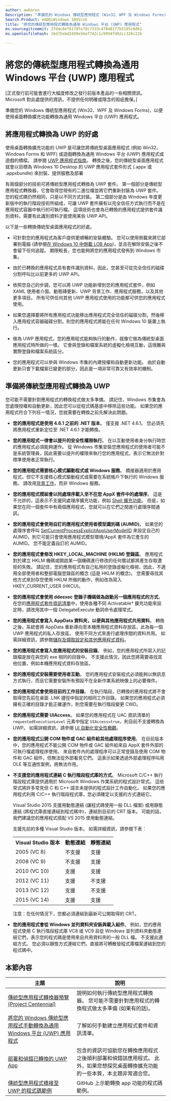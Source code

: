 ```yaml
---
author: awkoren
Description: "準備您的 Windows 傳統型應用程式 (Win32、WPF 及 Windows Forms)，以便使用桌面轉換擴充功能轉換為通用 Windows 平台 (UWP) 應用程式。"
Search.Product: eADQiWindows 10XVcnh
title: "將您的傳統型應用程式轉換為通用 Windows 平台 (UWP) 應用程式"
ms.sourcegitcommit: 37d4c8ef6178fe78c7333c47848177b5185c6d61
ms.openlocfilehash: 16d75ebd2499e56af742c1c9994fd92cc320c22b

---
```


# 將您的傳統型應用程式轉換為通用 Windows 平台 (UWP) 應用程式

\[正式發行前可能會進行大幅度修改之發行前版本產品的一些相關資訊。 Microsoft 對此處提供的資訊，不提供任何明確或隱含的瑕疵擔保。\]

準備您的 Windows 傳統型應用程式 (Win32、WPF 及 Windows Forms)，以便使用桌面轉換擴充功能轉換為通用 Windows 平台 (UWP) 應用程式。

## 將應用程式轉換為 UWP 的好處

使用桌面轉換擴充功能的 UWP 是可讓您將傳統型桌面應用程式 (例如 Win32、Windows Forms 和 WPF) 或遊戲轉換為通用 Windows 平台 (UWP) 應用程式或遊戲的橋樑。 請參閱 [UWP 應用程式指南](https://msdn.microsoft.com/library/windows/apps/dn894631.aspx)。 轉換之後，您的傳統型桌面應用程式就會以目標為 Windows 10 Desktop 的 UWP 應用程式套件形式 (.appx 或 .appxbundle) 來封裝、提供服務及部署

有兩個部分的技術可將傳統型應用程式轉換為 UWP 套件。 第一個部分是傳統型應用程式轉換器，它會取得您現有的二進位檔並將它們重新封裝為 UWP 套件。 您的程式碼仍然相同，只是以不同方式封裝。 第二個部分是由 Windows 年度更新版中的執行階段技術所組成，可讓 UWP 套件擁有以完全信任方式執行而不是在應用程式容器中執行的可執行檔。 這項技術也會為已轉換的應用程式提供套件識別資料，需要有此識別資料才能使用某些 UWP API。

以下是一些轉換傳統型桌面應用程式的好處。

* 可針對您的應用程式為客戶提供更順暢的安裝體驗。 您可以使用側載來將它部署到電腦 (請參閱[在 Windows 10 中側載 LOB App](https://technet.microsoft.com/library/mt269549.aspx))，並且在解除安裝之後不會留下任何追蹤。 期限較長，您也能夠將您的應用程式發佈到 Windows 市集。

* 由於已轉換的應用程式具有套件識別資料，因此，您甚至可從完全信任的磁碟分割呼叫比以前更多的 UWP API。

* 依照您自己的步調，您可以將 UWP 功能新增到您的應用程式套件，例如 XAML 使用者介面、動態磚更新、UWP 背景工作、應用程式服務，以及其他更多項目。 所有可供任何其他 UWP 應用程式使用的功能都可供您的應用程式使用。

* 如果您選擇要將所有應用程式功能移出應用程式完全信任的磁碟分割，然後移入應用程式容器磁碟分割，則您的應用程式將能在任何 Windows 10 裝置上執行。

* 做為 UWP 應用程式，您的應用程式能夠執行的動作，就像它做為傳統型桌面應用程式時所做的一樣。 它會與登錄和檔案系統的虛擬化檢視互動，這很難與實際登錄和檔案系統區分。

* 您的應用程式可以參與 Windows 市集的內建授權和自動更新功能。 由於自動更新只會下載檔案已變更的部分，因此是一項非常可靠又有效率的機制。

## 準備將傳統型應用程式轉換為 UWP
您可能不需要針對應用程式的轉換程式做太多準備。 請記住，Windows 市集會為您處理授權和自動更新，因此您可以從程式碼基底中移除這些功能。 如果您的應用程式符合下列任一情況，您就需要在轉換之前先解決此問題。

+ __您的應用程式是使用 4.6.1 之前的 .NET 版本__。 僅支援 .NET 4.6.1。 您必須先將應用程式重新定位至 .NET 4.6.1 才能轉換。 

+ __您的應用程式一律會以提升的安全性權限執行__。 在以互動使用者身分執行時您的應用程式必須能夠運作。 從 Windows 市集安裝您應用程式的使用者可能不是系統管理員，因此需要以提升的權限來執行您的應用程式，表示它無法針對標準使用者正常執行。

+ __您的應用程式需要核心模式驅動程式或 Windows 服務__。 橋接器適用於應用程式，但它不支援核心模式驅動程式或需要在系統帳戶下執行的 Windows 服務。 請改用[背景工作](https://msdn.microsoft.com/windows/uwp/launch-resume/create-and-register-a-background-task)，而非 Windows 服務。

+ __您的應用程式模組會以同處理序載入至不在您 AppX 套件中的處理序__。 這是不允許的，這表示不支援同處理序擴充功能，例如 [Shell 擴充功能](https://msdn.microsoft.com/library/windows/desktop/dd758089.aspx)。 但是，如果您在同一個套件中有兩個應用程式，您就可以在它們之間進行處理序間通訊。

+ __您的應用程式會使用自訂的應用程式使用者模型識別碼 (AUMID)__。 如果您的處理序會呼叫 [SetCurrentProcessExplicitAppUserModelID](https://msdn.microsoft.com/library/windows/desktop/dd378422.aspx) 來設定自己的 AUMID，則它可能只會使用應用程式模型環境/AppX 套件為它產生的 AUMID。 您不能定義自訂的 AUMID。

+ __您的應用程式會修改 HKEY_LOCAL_MACHINE (HKLM) 登錄區__。 應用程式對於建立 HKLM 機碼或開啟某一個機碼進行修改的任何嘗試都將產生存取遭拒的失敗。 請記住，您的應用程式有自己私用的登錄虛擬化檢視，因此，不適用全部使用者和整部電腦登錄區的概念 (這是 HKLM 的概念)。 您需要尋找其他方式來封存您使用 HKLM 所做的動作，例如改為寫入 HKEY_CURRENT_USER (HKCU)。

+ __您的應用程式會使用 ddeexec 登錄子機碼做為啟動另一個應用程式的方式__。 在您的[應用程式套件資訊清單](https://msdn.microsoft.com/library/windows/apps/br211474.aspx)中，使用各種不同 Activatable* 擴充功能來設定時，請改用其中一個 DelegateExecute 動詞命令處理常式。

+ __您的應用程式會寫入 AppData 資料夾，以便與其他應用程式共用資料__。 轉換之後，系統會將 AppData 重新導向至本機應用程式資料存放區，此為每一個 UWP 應用程式的私人存放區。 使用不同方式來進行處理序間的資料共用。 如需詳細資訊，請參閱[儲存及擷取設定和其他應用程式資料](https://msdn.microsoft.com/windows/uwp/app-settings/store-and-retrieve-app-data)。

+ __您的應用程式會寫入您應用程式的安裝目錄__。 例如，您的應用程式所寫入的記錄檔是放在與您的 exe 相同的目錄中。 不支援此情況，因此您將需要尋找其他位置，例如本機應用程式資料存放區。

+ __您的應用程式安裝需要使用者互動__。 您的應用程式安裝程式必須能夠以無訊息方式執行，而且它需要安裝所有預設不在全新作業系統映像上的必要條件。

+ __您的應用程式會使用目前的工作目錄__。 在執行階段，已轉換的應用程式將不會取得您先前在桌面 .LNK 捷徑中指定的相同工作目錄。 如果您的應用程式必須擁有正確的目錄才能正確運作，則您需要在執行階段變更 CWD。

+ __您的應用程式需要 UIAccess__。 如果您的應用程式在 UAC 資訊清單的 `requestedExecutionLevel` 元素中指定 `UIAccess=true`，則目前不支援轉換為 UWP。 如需詳細資訊，請參閱 [UI 自動化安全性概觀](https://msdn.microsoft.com/library/ms742884.aspx)。

+ __您的應用程式公開 COM 物件或 GAC 組件給其他處理程序使用__。 在目前版本中，您的應用程式不能公開 COM 物件或 GAC 組件給來自 AppX 套件外部的可執行檔處理程序使用。 來自套件內的處理程序可以正常登錄及使用 COM 物件和 GAC 組件，但無法從外部看見它們。 這表示如果透過外部處理程序叫用 OLE 等互通性案例，將無法作用。 

+ __不支援您的應用程式連結 C 執行階段程式庫的方式__。 Microsoft C/C++ 執行階段程式庫提供適用於 Microsoft Windows 作業系統的程式設計常式。 這些常式將許多常見但 C 和 C++ 語言未提供的程式設計工作自動化。 如果您的應用程式利用 C/C++ 執行階段程式庫，您必須確定以支援的方式連結它。 
    
    Visual Studio 2015 支援用動態連結 (讓程式碼使用一般 DLL 檔案) 或用靜態連結 (將程式庫直接連結到程式碼中)，連結到目前的 CRT 版本。 可能的話，我們建議您的應用程式搭配 VS 2015 使用動態連結。 

    支援先前的多種 Visual Studio 版本。 如需詳細資訊，請參閱下表： 

    <table>
    <th>Visual Studio 版本</td><th>動態連結</th><th>靜態連結</th></th>
    <tr><td>2005 (VC 8)</td><td>不支援</td><td>支援</td>
    <tr><td>2008 (VC 9)</td><td>不支援</td><td>支援</td>
    <tr><td>2010 (VC 10)</td><td>支援</td><td>支援</td>
    <tr><td>2012 (VC 11)</td><td>支援</td><td>不支援</td>
    <tr><td>2013 (VC 12)</td><td>支援</td><td>不支援</td>
    <tr><td>2015 (VC 14)</td><td>支援</td><td>支援</td>
    </table>
    
    注意：在任何情況下，您都必須連結到最新可公開取得的 CRT。

+ __您的應用程式會從 Windows 並列資料夾安裝與載入組件__。 例如，您的應用程式使用 C 執行階段程式庫 VC8 或 VC9 且從 Windows 並列資料夾動態連結它們，表示您的程式碼是使用來自共用資料夾的一般 DLL 檔。 不支援此連結方式。 您必須以靜態方式連結它們，直接將可轉散發程式庫檔案連結到您的程式碼中。


## 本節內容

| 主題 | 說明 |
|-------|-------------|
| [傳統型應用程式轉換器預覽 (Project Centennial)](desktop-to-uwp-run-desktop-app-converter.md) | 說明如何執行傳統型應用程式轉換器。 您可能不需要針對應用程式的轉換程式做太多準備 (如果有的話)。 |
| [將您的 Windows 傳統型應用程式手動轉換為通用 Windows 平台 (UWP) 應用程式](desktop-to-uwp-manual-conversion.md) | 了解如何手動建立應用程式套件和資訊清單。 |
| [部署和偵錯已轉換的 UWP App](desktop-to-uwp-deploy-and-debug.md) | 包含的資訊可協助您在轉換應用程式之後順利部署和偵錯該應用程式。 此外，如果您想探究桌面轉換擴充功能的一些本質，本主題非常適合您。 |
| [傳統型應用程式橋接至 UWP 的程式碼範例](https://github.com/Microsoft/DesktopBridgeToUWP-Samples) | GitHub 上示範轉換 app 功能的程式碼範例。 |



<!--HONumber=Jun16_HO5-->



